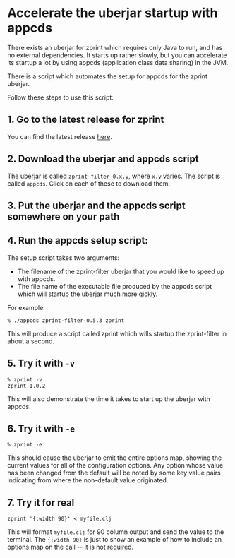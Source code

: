 # Accelerate the uberjar startup with appcds

There exists an uberjar for zprint which requires only Java to run,
and has no external dependencies.  It starts up rather slowly, but
you can accelerate its startup a lot by using appcds (application class
data sharing) in the JVM.

There is a script which automates the setup for appcds for the zprint uberjar.

Follow these steps to use this script:

## 1. Go to the latest release for zprint
You can find the latest release [here](https://github.com/kkinnear/zprint/releases/latest).
## 2. Download the uberjar and appcds script
The uberjar is called `zprint-filter-0.x.y`, where `x.y` varies.
The script is called `appcds`. 
Click on each of these to download them.
## 3. Put the uberjar and the appcds script somewhere on your path
## 4. Run the appcds setup script:
The setup script takes two arguments:
  * The filename of the zprint-filter uberjar that you would like to speed up 
  with appcds.
  * The file name of the executable file produced by the appcds script which
  will startup the uberjar much more qickly.

For example:
```
% ./appcds zprint-filter-0.5.3 zprint
```
This will produce a script called zprint which wills startup the 
zprint-filter in about a second.  

## 5. Try it with `-v`
```
% zprint -v
zprint-1.0.2
```
This will also demonstrate the time it takes to start up the uberjar
with appcds.

## 6. Try it with `-e`
```
% zprint -e
```
This should cause the uberjar to emit the entire options map, showing
the current values for all of the configuration options.  Any option whose
value has been changed from the default will be noted by some key value
pairs indicating from where the non-default value originated.

## 7. Try it for real
```
zprint '{:width 90}' < myfile.clj
```
This will format `myfile.clj` for 90 column output and send the value to 
the terminal.  The `{:width 90}` is just to show an example of how to include
an options map on the call -- it is not required.
